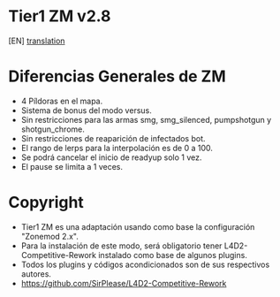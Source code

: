 # Tier1 ZM v2.8

[EN] [translation](https://translate.google.com/translate?sl=es&tl=en&u=https://github.com/lechuga16/T1_ZM)

# Diferencias Generales de ZM
- 4 Píldoras en el mapa.
- Sistema de bonus del modo versus.
- Sin restricciones para las armas smg, smg_silenced, pumpshotgun y shotgun_chrome.
- Sin restricciones de reaparición de infectados bot.
- El rango de lerps para la interpolación es de 0 a 100.
- Se podrá cancelar el inicio de readyup solo 1 vez.
- El pause se limita a 1 veces.

# Copyright
- Tier1 ZM es una adaptación usando como base la configuración "Zonemod 2.x". 
- Para la instalación de este modo, será obligatorio tener L4D2-Competitive-Rework instalado como base de algunos plugins.
- Todos los plugins y códigos acondicionados son de sus respectivos autores.
- https://github.com/SirPlease/L4D2-Competitive-Rework
